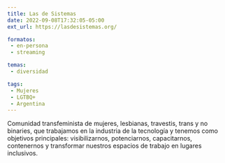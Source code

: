 ```yaml
---
title: Las de Sistemas
date: 2022-09-08T17:32:05-05:00
ext_url: https://lasdesistemas.org/

formatos:
 - en-persona
 - streaming

temas:
 - diversidad

tags:
 - Mujeres
 - LGTBQ+
 - Argentina
---
```


Comunidad transfeminista de mujeres, lesbianas, travestis, trans y no binaries, que trabajamos en la industria de la tecnología y tenemos como objetivos principales: visibilizarnos, potenciarnos, capacitarnos, contenernos y transformar nuestros espacios de trabajo en lugares inclusivos.